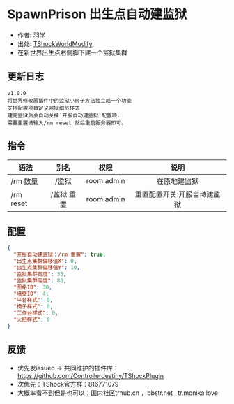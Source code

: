 # SpawnPrison 出生点自动建监狱

- 作者: 羽学
- 出处: [TShockWorldModify](https://github.com/hufang360/TShockWorldModify)
- 在新世界出生点右侧脚下建一个监狱集群

## 更新日志
```
v1.0.0
将世界修改器插件中的监狱小房子方法独立成一个功能
支持配置项自定义监狱细节样式
建完监狱后会自动关掉`开服自动建监狱`配置项，
需要重置请输入/rm reset 然后重启服务器即可。

```

## 指令
| 语法                             | 别名  |       权限       |                   说明                   |
| -------------------------------- | :---: | :--------------: | :--------------------------------------: |
| /rm 数量 | /监狱 |  room.admin    |    在原地建监狱    |
| /rm reset | /监狱 重置 |  room.admin    |    重置配置开关:开服自动建监狱   |


## 配置

```json
{
  "开服自动建监狱：/rm 重置": true,
  "出生点集群偏移值X": 0,
  "出生点集群偏移值Y": 10,
  "监狱集群宽度": 36,
  "监狱集群高度": 80,
  "图格ID": 30,
  "墙壁ID": 4,
  "平台样式": 0,
  "椅子样式": 0,
  "工作台样式": 0,
  "火把样式": 0
}
```
## 反馈
- 优先发issued -> 共同维护的插件库：https://github.com/Controllerdestiny/TShockPlugin
- 次优先：TShock官方群：816771079
- 大概率看不到但是也可以：国内社区trhub.cn ，bbstr.net , tr.monika.love